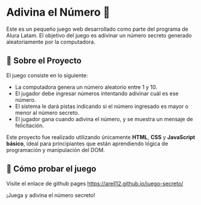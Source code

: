 # Adivina el Número 🎲

Este es un pequeño juego web desarrollado como parte del programa de Alura Latam. El objetivo del juego es adivinar un número secreto generado aleatoriamente por la computadora.

## 🧠 Sobre el Proyecto

El juego consiste en lo siguiente:
- La computadora genera un número aleatorio entre 1 y 10.
- El jugador debe ingresar números intentando adivinar cuál es ese número.
- El sistema le dará pistas indicando si el número ingresado es mayor o menor al número secreto.
- El jugador gana cuando adivina el número, y se muestra un mensaje de felicitación.

Este proyecto fue realizado utilizando únicamente **HTML**, **CSS** y **JavaScript básico**, ideal para principiantes que están aprendiendo lógica de programación y manipulación del DOM.

## 🚀 Cómo probar el juego

Visite el enlace de github pages
   https://arell12.github.io/juego-secreto/

¡Juega y adivina el número secreto!
